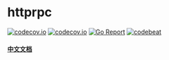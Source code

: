 
# httprpc

[![codecov.io][1]][2] [![codecov.io][3]][4] [![Go Report][5]][6]  [![codebeat][7]][8] 

[1]: https://github.com/httprpc/httprpc/workflows/Test/badge.svg?branch=master "github action Test badge"
[2]: https://github.com/httprpc/httprpc/actions?query=workflow%3ATest "github action Test"

[3]: https://codecov.io/github/httprpc/httprpc/coverage.svg?branch=master "Coverage badge"
[4]: https://codecov.io/github/httprpc/httprpc?branch=master "Codecov Status"

[5]: https://goreportcard.com/badge/github.com/httprpc/httprpc "Go Report badge"
[6]: https://goreportcard.com/report/github.com/httprpc/httprpc "Go Report"

[7]: https://codebeat.co/badges/ddf86015-f522-423e-af2c-9c00814917e0 "Codebeat badge"
[8]: https://codebeat.co/projects/github-com-httprpc-httprpc-master "Codebeat"

#### [中文文档](README_CN.md)
